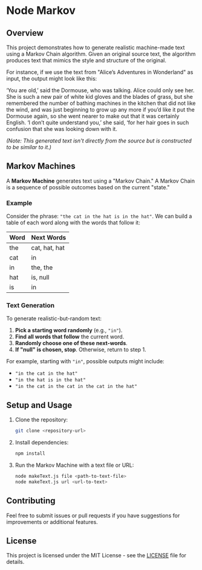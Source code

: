 # Node Markov

## Overview

This project demonstrates how to generate realistic machine-made text using a Markov Chain algorithm. Given an original source text, the algorithm produces text that mimics the style and structure of the original.

For instance, if we use the text from "Alice’s Adventures in Wonderland" as input, the output might look like this:

‘You are old,’ said the Dormouse, who was talking. Alice could only see her. She is such a new pair of white kid gloves and the blades of grass, but she remembered the number of bathing machines in the kitchen that did not like the wind, and was just beginning to grow up any more if you’d like it put the Dormouse again, so she went nearer to make out that it was certainly English. ‘I don’t quite understand you,’ she said, ‘for her hair goes in such confusion that she was looking down with it.


*(Note: This generated text isn't directly from the source but is constructed to be similar to it.)*

## Markov Machines

A **Markov Machine** generates text using a "Markov Chain." A Markov Chain is a sequence of possible outcomes based on the current "state."

### Example

Consider the phrase: `"the cat in the hat is in the hat"`. We can build a table of each word along with the words that follow it:

| Word | Next Words         |
|------|---------------------|
| the  | cat, hat, hat        |
| cat  | in                  |
| in   | the, the            |
| hat  | is, null            |
| is   | in                  |

### Text Generation

To generate realistic-but-random text:
1. **Pick a starting word randomly** (e.g., `"in"`).
2. **Find all words that follow** the current word.
3. **Randomly choose one of these next-words**.
4. **If "null" is chosen, stop**. Otherwise, return to step 1.

For example, starting with `"in"`, possible outputs might include:
- `"in the cat in the hat"`
- `"in the hat is in the hat"`
- `"in the cat in the cat in the cat in the hat"`

## Setup and Usage

1. Clone the repository:
    ```bash
    git clone <repository-url>
    ```

2. Install dependencies:
    ```bash
    npm install
    ```

3. Run the Markov Machine with a text file or URL:
    ```bash
    node makeText.js file <path-to-text-file>
    node makeText.js url <url-to-text>
    ```

## Contributing

Feel free to submit issues or pull requests if you have suggestions for improvements or additional features.

## License

This project is licensed under the MIT License - see the [LICENSE](LICENSE) file for details.
